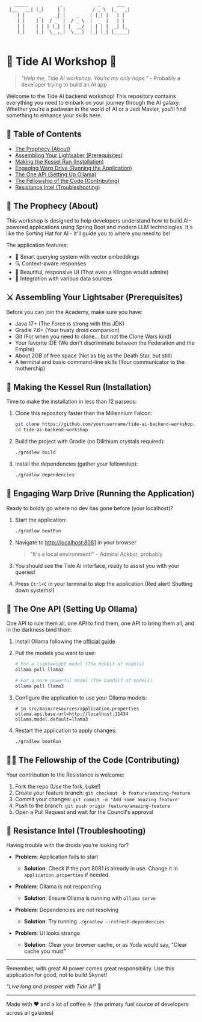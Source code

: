```txt  
   _____            _             _      ___ 
 |__   __| (_)     | |          / _ \  |_   _|
    | |     _     _| |    _    | |_| |   | |  
    | |    | |  / _` |  / _ \  |  _  |   | |  
    | |    | | | (_| | |  __/  | | | |  _| |_ 
    |_|    |_|  \__,_|  \___|  |_| |_| |_____|
                                          
```

# 🌊 Tide AI Workshop 🤖

> *"Help me, Tide AI workshop. You're my only hope."* - Probably a developer trying to build an AI app

Welcome to the Tide AI backend workshop! This repository contains everything you need to embark on your journey through the AI galaxy. Whether you're a padawan in the world of AI or a Jedi Master, you'll find something to enhance your skills here.

## 🚀 Table of Contents

- [The Prophecy (About)](#the-prophecy-about)
- [Assembling Your Lightsaber (Prerequisites)](#assembling-your-lightsaber-prerequisites)
- [Making the Kessel Run (Installation)](#making-the-kessel-run-installation)
- [Engaging Warp Drive (Running the Application)](#engaging-warp-drive-running-the-application)
- [The One API (Setting Up Ollama)](#the-one-api-setting-up-ollama)
- [The Fellowship of the Code (Contributing)](#the-fellowship-of-the-code-contributing)
- [Resistance Intel (Troubleshooting)](#resistance-intel-troubleshooting)

## 🔮 The Prophecy (About)

This workshop is designed to help developers understand how to build AI-powered applications using Spring Boot and modern LLM technologies. It's like the Sorting Hat for AI - it'll guide you to where you need to be!

The application features:
- 🧠 Smart querying system with vector embeddings
- 🔍 Context-aware responses
- 🎨 Beautiful, responsive UI (That even a Klingon would admire)
- 🤝 Integration with various data sources

## ⚔️ Assembling Your Lightsaber (Prerequisites)

Before you can join the Academy, make sure you have:

- Java 17+ (The Force is strong with this JDK)
- Gradle 7.6+ (Your trusty droid companion)
- Git (For when you need to clone... but not the Clone Wars kind)
- Your favorite IDE (We don't discriminate between the Federation and the Empire)
- About 2GB of free space (Not as big as the Death Star, but still)
- A terminal and basic command-line skills (Your communicator to the mothership)

## 🚀 Making the Kessel Run (Installation)

Time to make the installation in less than 12 parsecs:

1. Clone this repository faster than the Millennium Falcon:
   ```bash
   git clone https://github.com/yourusername/tide-ai-backend-workshop.git
   cd tide-ai-backend-workshop
   ```

2. Build the project with Gradle (no Dilithium crystals required):
   ```bash
   ./gradlew build
   ```

3. Install the dependencies (gather your fellowship):
   ```bash
   ./gradlew dependencies
   ```

## 🖖 Engaging Warp Drive (Running the Application)

Ready to boldly go where no dev has gone before (your localhost)?

1. Start the application:
   ```bash
   ./gradlew bootRun
   ```

2. Navigate to [http://localhost:8081](http://localhost:8081) in your browser
   
   > "It's a local environment!" - Admiral Ackbar, probably

3. You should see the Tide AI interface, ready to assist you with your queries!

4. Press `Ctrl+C` in your terminal to stop the application (Red alert! Shutting down systems!)

## 💍 The One API (Setting Up Ollama)

One API to rule them all, one API to find them, one API to bring them all, and in the darkness bind them.

1. Install Ollama following the [official guide](https://ollama.ai/download)

2. Pull the models you want to use:
   ```bash
   # For a lightweight model (The Hobbit of models)
   ollama pull llama2

   # For a more powerful model (The Gandalf of models)
   ollama pull llama3
   ```

3. Configure the application to use your Ollama models:
   ```
   # In src/main/resources/application.properties
   ollama.api.base-url=http://localhost:11434
   ollama.model.default=llama3
   ```

4. Restart the application to apply changes:
   ```bash
   ./gradlew bootRun
   ```

## 🧙‍♂️ The Fellowship of the Code (Contributing)

Your contribution to the Resistance is welcome:

1. Fork the repo (Use the fork, Luke!)
2. Create your feature branch: `git checkout -b feature/amazing-feature`
3. Commit your changes: `git commit -m 'Add some amazing feature'`
4. Push to the branch: `git push origin feature/amazing-feature`
5. Open a Pull Request and wait for the Council's approval

## 🤖 Resistance Intel (Troubleshooting)

Having trouble with the droids you're looking for?

- **Problem**: Application fails to start
  - **Solution**: Check if the port 8081 is already in use. Change it in `application.properties` if needed.

- **Problem**: Ollama is not responding
  - **Solution**: Ensure Ollama is running with `ollama serve`

- **Problem**: Dependencies are not resolving
  - **Solution**: Try running `./gradlew --refresh-dependencies`

- **Problem**: UI looks strange
  - **Solution**: Clear your browser cache, or as Yoda would say, "Clear cache you must"

---

Remember, with great AI power comes great responsibility. Use this application for good, not to build Skynet!

*"Live long and prosper with Tide AI"* 🖖

---

Made with ❤️ and a lot of coffee ☕ (the primary fuel source of developers across all galaxies) 